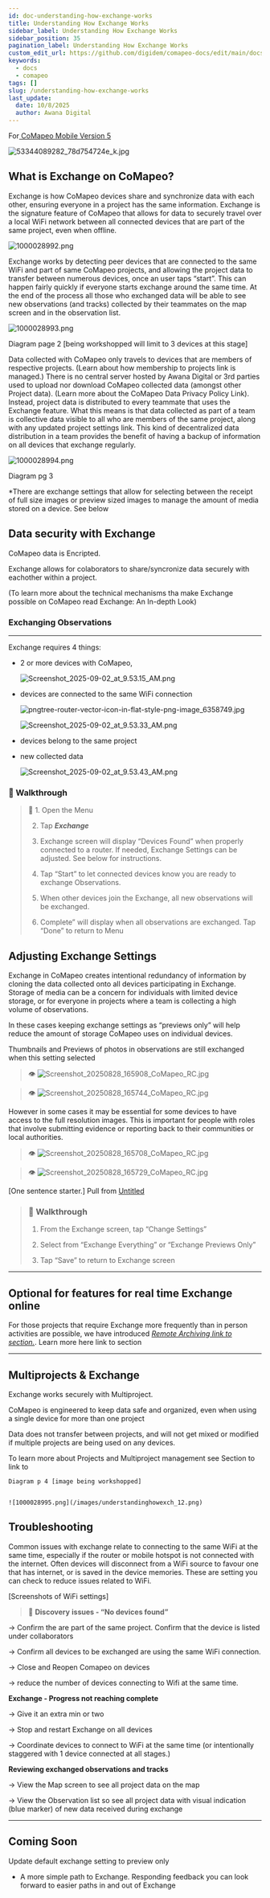 ```yaml
---
id: doc-understanding-how-exchange-works
title: Understanding How Exchange Works
sidebar_label: Understanding How Exchange Works
sidebar_position: 35
pagination_label: Understanding How Exchange Works
custom_edit_url: https://github.com/digidem/comapeo-docs/edit/main/docs/exchanging-observations/understanding-how-exchange-works.md
keywords:
  - docs
  - comapeo
tags: []
slug: /understanding-how-exchange-works
last_update:
  date: 10/8/2025
  author: Awana Digital
---
```

For[ CoMapeo Mobile Version 5](https://play.google.com/store/apps/details?id=com.comapeo)


![53344089282_78d754724e_k.jpg](/images/understandinghowexch_0.jpg)


## What is Exchange on CoMapeo?


Exchange is how CoMapeo devices share and synchronize data with each other, ensuring everyone in a project has the same information.
Exchange is the signature feature of CoMapeo that allows for data to securely travel over a local WiFi network between all connected devices that are part of the same project, even when offline. 


![1000028992.png](/images/understandinghowexch_1.png)


Exchange works by detecting peer devices that are connected to the same WiFi and part of same CoMapeo projects, and allowing the project data to transfer between numerous devices, once an user taps “start”. This can happen fairly quickly if everyone starts exchange around the same time. At the end of the process all those who exchanged data will be able to see new observations (and tracks) collected by their teammates on the map screen and in the observation list. 


![1000028993.png](/images/understandinghowexch_2.png)


Diagram page 2 [being workshopped will limit to 3 devices at this stage]


Data collected with CoMapeo only travels to devices that are members of respective projects. (Learn about  how membership to projects link is managed.) There is no central server hosted by Awana Digital or 3rd parties used to upload nor download CoMapeo collected data (amongst other Project data). (Learn more about the CoMapeo Data Privacy Policy Link). Instead, project data is distributed to every teammate that uses the Exchange feature. What this means is that data collected as part of a team is collective data visible to all who are members of the same project, along with any updated project settings link. This kind of decentralized data distribution in a team provides the benefit of having a backup of information on all devices that exchange regularly. 


![1000028994.png](/images/understandinghowexch_3.png)


Diagram pg 3


*There are exchange settings that allow for selecting between the receipt of full size images or preview sized images to manage the amount of media stored on a device. See below


## Data security with Exchange


CoMapeo data is Encripted. 


Exchange allows for colaborators to share/syncronize data securely with eachother within a project. 


(To learn more about the technical mechanisms tha make Exchange possible on CoMapeo read Exchange: An In-depth Look)


### Exchanging Observations


---


Exchange requires 4 things:  

- 2 or more devices with CoMapeo,

    ![Screenshot_2025-09-02_at_9.53.15_AM.png](/images/understandinghowexch_4.png)

- devices are connected to the same WiFi connection

    ![pngtree-router-vector-icon-in-flat-style-png-image_6358749.jpg](/images/understandinghowexch_5.jpg)


    ![Screenshot_2025-09-02_at_9.53.33_AM.png](/images/understandinghowexch_6.png)

- devices belong to the same project
- new collected data

    ![Screenshot_2025-09-02_at_9.53.43_AM.png](/images/understandinghowexch_7.png)


### 👣 Walkthrough


> 👣 1. Open the Menu  
>   
> 2. Tap _**Exchange**_  
>   
> 3. Exchange screen will display “Devices Found” when properly connected to a router. If needed, Exchange Settings can be adjusted. See below for instructions.  
>   
> 4. Tap “Start” to let connected devices know you are ready to exchange Observations.  
>   
> 5. When other devices join the Exchange, all new observations will be exchanged.  
>   
> 6. Complete” will display when all observations are exchanged. Tap “Done” to return to Menu


## Adjusting Exchange Settings


Exchange in CoMapeo creates intentional redundancy of information by cloning the data collected onto all devices participating in Exchange. Storage of media can be a concern for individuals with limited device storage, or for everyone in projects where a team is collecting a high volume of observations.


In these cases keeping exchange settings as “previews only” will help reduce the amount of storage CoMapeo uses on individual devices.


Thumbnails and Previews of photos in observations are still exchanged when this setting selected


> 👁️ ![Screenshot_20250828_165908_CoMapeo_RC.jpg](/images/understandinghowexch_8.jpg)


> 👁️ ![Screenshot_20250828_165744_CoMapeo_RC.jpg](/images/understandinghowexch_9.jpg)


However in some cases it may be essential for some devices to have access to the full resolution images. This is important for people with roles that involve submitting evidence or reporting back to their communities or local authorities.


> 👁️ ![Screenshot_20250828_165708_CoMapeo_RC.jpg](/images/understandinghowexch_10.jpg)


> 👁️ ![Screenshot_20250828_165729_CoMapeo_RC.jpg](/images/understandinghowexch_11.jpg)


[One sentence starter.] Pull from [Untitled](https://www.notion.so/22a1b08162d580cfb3ddcffe366667eb) 


> ### 👣 Walkthrough  
>   
> 1. From the Exchange screen, tap “Change Settings”  
>   
> 2. Select from “Exchange Everything” or “Exchange Previews Only”  
>   
> 3. Tap “Save” to return to Exchange screen


---


## Optional for features for real time Exchange online


For those projects that require Exchange more frequently than in person activities are possible, we have introduced <u>_Remote Archiving link to section._</u>. Learn more here link to section


---


## Multiprojects & Exchange


Exchange works securely with Multiproject.


CoMapeo is engineered to keep data safe and organized, even when using a single device for more than one project


Data does not transfer between projects, and will not get mixed or modified if multiple projects are being used on any devices. 


To learn more about Projects and Multiproject management see Section to link to


    Diagram p 4 [image being workshopped]


    ![1000028995.png](/images/understandinghowexch_12.png)


## Troubleshooting


Common issues with exchange relate to connecting to the same WiFi at the same time, especially if the router or mobile hotspot is not connected with the internet. Often devices will disconnect from a WiFi source to favour one that has internet,  or is saved in the device memories. These are setting you can check to reduce issues related to WiFi.


[Screenshots of WiFi settings]


> 👀 **Discovery** **issues - “No devices found”**


→ Confirm the are part of the same project. Confirm that the device is listed under collaborators 


→ Confirm all devices to be exchanged are using the same WiFi connection.


→ Close and Reopen Comapeo on devices 


→ reduce the number of devices connecting to Wifi at the same time.


**Exchange - Progress not reaching complete**


→ Give it an extra min or two


→ Stop and restart Exchange on all devices


→ Coordinate devices to connect to WiFi at the same time (or intentionally staggered  with 1 device connected at all stages.)


**Reviewing exchanged observations and tracks** 


→ View the  Map screen to see all project data on the map


→ View the Observation list so see all project data with visual indication  (blue marker) of new data received during exchange


---


## Coming Soon


Update default exchange setting to preview only

- A more simple path to Exchange. Responding feedback you can look forward to easier paths in and out of Exchange
